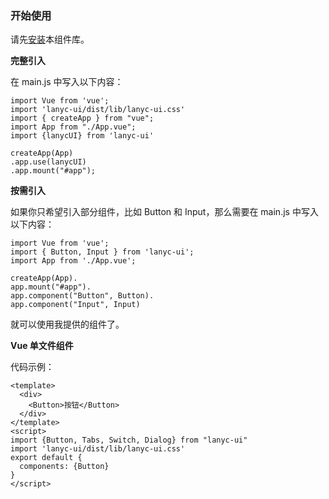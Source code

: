 ### 开始使用
请先[安装](#/doc/install)本组件库。

**完整引入**

在 main.js 中写入以下内容：

```
import Vue from 'vue';
import 'lanyc-ui/dist/lib/lanyc-ui.css'
import { createApp } from "vue";
import App from "./App.vue";
import {lanycUI} from 'lanyc-ui'

createApp(App)
.app.use(lanycUI)
.app.mount("#app");

```
**按需引入**

如果你只希望引入部分组件，比如 Button 和 Input，那么需要在 main.js 中写入以下内容：

```
import Vue from 'vue';
import { Button, Input } from 'lanyc-ui';
import App from './App.vue';

createApp(App).
app.mount("#app").
app.component("Button", Button).
app.component("Input", Input)
```

就可以使用我提供的组件了。

**Vue 单文件组件**

代码示例：

```
<template>
  <div>
    <Button>按钮</Button>
  </div>
</template>
<script>
import {Button, Tabs, Switch, Dialog} from "lanyc-ui"
import 'lanyc-ui/dist/lib/lanyc-ui.css'
export default {
  components: {Button}
}
</script>
```